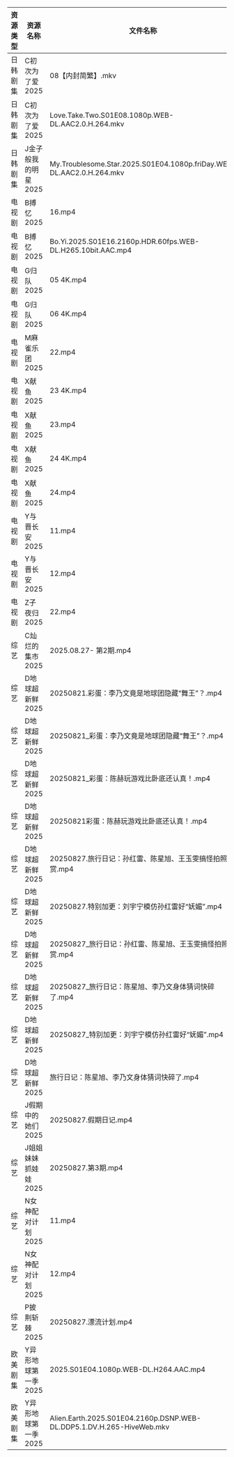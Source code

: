 | 资源类型 | 资源名称         | 文件名称                                                                  | 分享链接                                 | 更新时间                |
| ---- | ------------ | --------------------------------------------------------------------- | ------------------------------------ | ------------------- |
| 日韩剧集 | C初次为了爱2025   | 08【内封简繁】.mkv                                                          | https://pan.quark.cn/s/0523b5d1b795  | 2025-08-27 16:15:57 |
| 日韩剧集 | C初次为了爱2025   | Love.Take.Two.S01E08.1080p.WEB-DL.AAC2.0.H.264.mkv                    | https://pan.quark.cn/s/0523b5d1b795  | 2025-08-27 16:15:52 |
| 日韩剧集 | J金子般我的明星2025 | My.Troublesome.Star.2025.S01E04.1080p.friDay.WEB-DL.AAC2.0.H.264.mkv  | https://pan.quark.cn/s/10be8bbe13e5  | 2025-08-27 01:18:24 |
| 电视剧  | B搏忆2025      | 16.mp4                                                                | https://pan.quark.cn/s/4a3ccf303089  | 2025-08-27 16:15:25 |
| 电视剧  | B搏忆2025      | Bo.Yi.2025.S01E16.2160p.HDR.60fps.WEB-DL.H265.10bit.AAC.mp4           | https://pan.quark.cn/s/4a3ccf303089  | 2025-08-27 16:15:27 |
| 电视剧  | G归队2025      | 05 4K.mp4                                                             | https://www.alipan.com/s/Nf8CFYt1xod | 2025-08-27 08:00:13 |
| 电视剧  | G归队2025      | 06 4K.mp4                                                             | https://www.alipan.com/s/Nf8CFYt1xod | 2025-08-27 08:00:12 |
| 电视剧  | M麻雀乐团2025    | 22.mp4                                                                | https://pan.quark.cn/s/6f7fe24c7e8f  | 2025-08-27 10:20:49 |
| 电视剧  | X献鱼2025      | 23 4K.mp4                                                             | https://www.alipan.com/s/RdyreAB7CLk | 2025-08-27 18:01:05 |
| 电视剧  | X献鱼2025      | 23.mp4                                                                | https://www.alipan.com/s/RdyreAB7CLk | 2025-08-27 18:01:04 |
| 电视剧  | X献鱼2025      | 24 4K.mp4                                                             | https://www.alipan.com/s/RdyreAB7CLk | 2025-08-27 18:01:04 |
| 电视剧  | X献鱼2025      | 24.mp4                                                                | https://www.alipan.com/s/RdyreAB7CLk | 2025-08-27 18:01:03 |
| 电视剧  | Y与晋长安2025    | 11.mp4                                                                | https://www.alipan.com/s/aMEzRwvUo21 | 2025-08-27 18:56:59 |
| 电视剧  | Y与晋长安2025    | 12.mp4                                                                | https://www.alipan.com/s/aMEzRwvUo21 | 2025-08-27 18:56:58 |
| 电视剧  | Z子夜归2025     | 22.mp4                                                                | https://www.alipan.com/s/eenSecWfvhF | 2025-08-27 19:01:17 |
| 综艺   | C灿烂的集市2025   | 2025.08.27-  第2期.mp4                                                  | https://pan.quark.cn/s/b9e7edeff96e  | 2025-08-27 16:31:53 |
| 综艺   | D地球超新鲜2025   | 20250821.彩蛋：李乃文竟是地球团隐藏“舞王”？.mp4                                       | https://www.alipan.com/s/RYH2797MVWw | 2025-08-27 14:01:18 |
| 综艺   | D地球超新鲜2025   | 20250821_彩蛋：李乃文竟是地球团隐藏“舞王”？.mp4                                       | https://www.alipan.com/s/RYH2797MVWw | 2025-08-27 15:01:21 |
| 综艺   | D地球超新鲜2025   | 20250821_彩蛋：陈赫玩游戏比卧底还认真！.mp4                                          | https://www.alipan.com/s/RYH2797MVWw | 2025-08-27 15:01:21 |
| 综艺   | D地球超新鲜2025   | 20250821彩蛋：陈赫玩游戏比卧底还认真！.mp4                                           | https://www.alipan.com/s/RYH2797MVWw | 2025-08-27 14:01:17 |
| 综艺   | D地球超新鲜2025   | 20250827.旅行日记：孙红雷、陈星旭、王玉雯搞怪拍照大赏.mp4                                   | https://www.alipan.com/s/RYH2797MVWw | 2025-08-27 14:01:17 |
| 综艺   | D地球超新鲜2025   | 20250827.特别加更：刘宇宁模仿孙红雷好“妩媚”.mp4                                       | https://www.alipan.com/s/RYH2797MVWw | 2025-08-27 14:01:16 |
| 综艺   | D地球超新鲜2025   | 20250827_旅行日记：孙红雷、陈星旭、王玉雯搞怪拍照大赏.mp4                                   | https://www.alipan.com/s/RYH2797MVWw | 2025-08-27 15:01:20 |
| 综艺   | D地球超新鲜2025   | 20250827_旅行日记：陈星旭、李乃文身体猜词快碎了.mp4                                      | https://www.alipan.com/s/RYH2797MVWw | 2025-08-27 15:01:19 |
| 综艺   | D地球超新鲜2025   | 20250827_特别加更：刘宇宁模仿孙红雷好“妩媚”.mp4                                       | https://www.alipan.com/s/RYH2797MVWw | 2025-08-27 15:01:19 |
| 综艺   | D地球超新鲜2025   | 旅行日记：陈星旭、李乃文身体猜词快碎了.mp4                                               | https://www.alipan.com/s/RYH2797MVWw | 2025-08-27 14:01:15 |
| 综艺   | J假期中的她们2025  | 20250827.假期日记.mp4                                                     | https://pan.quark.cn/s/7a645271de8d  | 2025-08-27 16:32:58 |
| 综艺   | J姐姐妹妹抓娃娃2025 | 20250827.第3期.mp4                                                      | https://pan.quark.cn/s/1f1c2cfb3ccb  | 2025-08-27 16:33:12 |
| 综艺   | N女神配对计划2025  | 11.mp4                                                                | https://pan.quark.cn/s/86f4eacd4309  | 2025-08-27 16:34:53 |
| 综艺   | N女神配对计划2025  | 12.mp4                                                                | https://pan.quark.cn/s/86f4eacd4309  | 2025-08-27 16:34:50 |
| 综艺   | P披荆斩棘2025    | 20250827.漂流计划.mp4                                                     | https://pan.quark.cn/s/9ae1eb01008d  | 2025-08-27 16:35:05 |
| 欧美剧集 | Y异形地球第一季2025 | 2025.S01E04.1080p.WEB-DL.H264.AAC.mp4                                 | https://pan.quark.cn/s/414812145daa  | 2025-08-27 16:28:49 |
| 欧美剧集 | Y异形地球第一季2025 | Alien.Earth.2025.S01E04.2160p.DSNP.WEB-DL.DDP5.1.DV.H.265-HiveWeb.mkv | https://pan.quark.cn/s/414812145daa  | 2025-08-27 16:28:52 |
